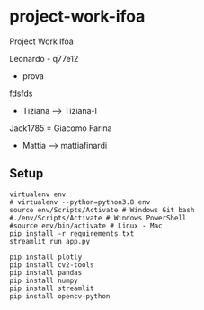 # project-work-ifoa
Project Work Ifoa


Leonardo - q77e12
* prova

fdsfds
* Tiziana --> Tiziana-I


Jack1785 = Giacomo Farina

* Mattia  --> mattiafinardi


## Setup 

``` 
virtualenv env
# virtualenv --python=python3.8 env
source env/Scripts/Activate # Windows Git bash
#./env/Scripts/Activate # Windows PowerShell
#source env/bin/activate # Linux - Mac
pip install -r requirements.txt
streamlit run app.py

pip install plotly
pip install cv2-tools
pip install pandas
pip install numpy
pip install streamlit
pip install opencv-python
``` 
